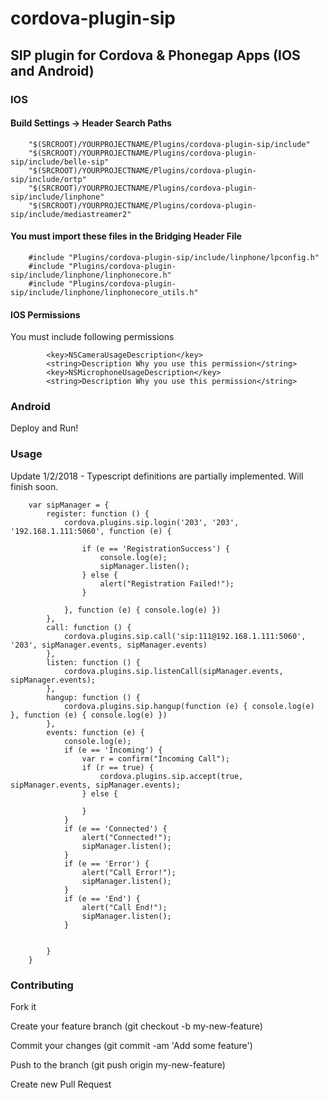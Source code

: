 # cordova-plugin-sip
<h2>SIP plugin for Cordova & Phonegap Apps (IOS and Android)</h2>

<h3>IOS</h3>



<h4>Build Settings -> Header Search Paths</h4>

```
    "$(SRCROOT)/YOURPROJECTNAME/Plugins/cordova-plugin-sip/include"
    "$(SRCROOT)/YOURPROJECTNAME/Plugins/cordova-plugin-sip/include/belle-sip"
    "$(SRCROOT)/YOURPROJECTNAME/Plugins/cordova-plugin-sip/include/ortp"
    "$(SRCROOT)/YOURPROJECTNAME/Plugins/cordova-plugin-sip/include/linphone"
    "$(SRCROOT)/YOURPROJECTNAME/Plugins/cordova-plugin-sip/include/mediastreamer2"
```

<h4>You must import these files in the  Bridging Header File</h4>

```
    #include "Plugins/cordova-plugin-sip/include/linphone/lpconfig.h"
    #include "Plugins/cordova-plugin-sip/include/linphone/linphonecore.h"
    #include "Plugins/cordova-plugin-sip/include/linphone/linphonecore_utils.h"
```

<h4>IOS Permissions</h4>
  
You must include following permissions
```
        <key>NSCameraUsageDescription</key>
        <string>Description Why you use this permission</string>
        <key>NSMicrophoneUsageDescription</key>
        <string>Description Why you use this permission</string>
```


<h3>Android </h3>

Deploy and Run!



<h3>Usage</h3>

Update 1/2/2018 - Typescript definitions are partially implemented.  Will finish soon.


```
    var sipManager = {
        register: function () {
            cordova.plugins.sip.login('203', '203', '192.168.1.111:5060', function (e) {

                if (e == 'RegistrationSuccess') {
                    console.log(e);
                    sipManager.listen();
                } else {
                    alert("Registration Failed!");
                }

            }, function (e) { console.log(e) })
        },
        call: function () {
            cordova.plugins.sip.call('sip:111@192.168.1.111:5060', '203', sipManager.events, sipManager.events)
        },
        listen: function () {
            cordova.plugins.sip.listenCall(sipManager.events, sipManager.events);
        },
        hangup: function () {
            cordova.plugins.sip.hangup(function (e) { console.log(e) }, function (e) { console.log(e) })
        },
        events: function (e) {
            console.log(e);
            if (e == 'Incoming') {
                var r = confirm("Incoming Call");
                if (r == true) {
                    cordova.plugins.sip.accept(true, sipManager.events, sipManager.events);
                } else {

                }
            }
            if (e == 'Connected') {
                alert("Connected!");
                sipManager.listen();
            }
            if (e == 'Error') {
                alert("Call Error!");
                sipManager.listen();
            }
            if (e == 'End') {
                alert("Call End!");
                sipManager.listen();
            }


        }
    }
```

<h3>Contributing</h3>

Fork it

Create your feature branch (git checkout -b my-new-feature)

Commit your changes (git commit -am 'Add some feature')

Push to the branch (git push origin my-new-feature)

Create new Pull Request
